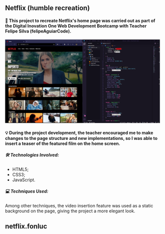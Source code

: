 <h2>Netflix (humble recreation)</h2>

<h4> 📜 This project to recreate Netflix's home page was carried out as part of the Digital Inovation One Web Development Bootcamp with Teacher Felipe Silva (felipeAguiarCode).</h4>

<p align="center">
<img src="https://github.com/fonluc/netflix.fonluc/blob/main/github/netflix.png" alt="netflix-png" border="0">
</p>

<h4>
💡 During the project development, the teacher encouraged me to make changes to the page structure and new implementations, so I was able to insert a teaser of the featured film on the home screen.</h4>

<h5>🛠 Technologies Involved:</h5>

- HTML5;
- CSS3;
- JavaScript.

<h5>💻 Techniques Used:</h5>

Among other techniques, the video insertion feature was used as a static background on the page, giving the project a more elegant look.

## netflix.fonluc
